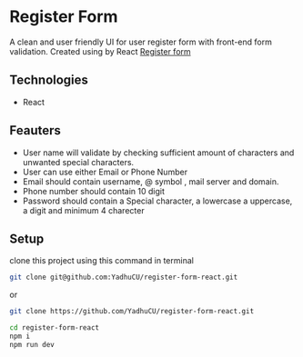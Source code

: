 # Register Form

A clean and user friendly UI for user register form with front-end form validation. Created using by React
[Register form](https://register-form-react-beryl.vercel.app/)

## Technologies

- React

## Feauters

- User name will validate by checking sufficient amount of characters and unwanted special characters.
- User can use either Email or Phone Number
- Email should contain username, @ symbol , mail server and domain.
- Phone number should contain 10 digit
- Password should contain a Special character, a lowercase a uppercase, a digit and minimum 4 charecter

## Setup

clone this project using this command in terminal

```bash
git clone git@github.com:YadhuCU/register-form-react.git
```

or

```bash
git clone https://github.com/YadhuCU/register-form-react.git
```

```bash
cd register-form-react
npm i
npm run dev
```
